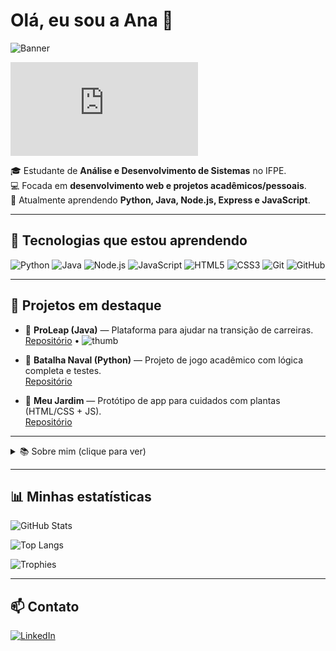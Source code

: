 # Olá, eu sou a Ana 🌸

![Banner](YOUR_BANNER_URL)

![Typing](https://readme-typing-svg.demolab.com?font=Helvetica&weight=700&size=28&pause=2000&color=F78FA7&width=650&lines=Ana+Francisca+%7C+Estudante+de+ADS;Desenvolvimento+Web+|+Python+•+Java+•+Node.js)

🎓 Estudante de **Análise e Desenvolvimento de Sistemas** no IFPE.  
💻 Focada em **desenvolvimento web e projetos acadêmicos/pessoais**.  
🌱 Atualmente aprendendo **Python, Java, Node.js, Express e JavaScript**.  

---

## 🚀 Tecnologias que estou aprendendo
![Python](https://img.shields.io/badge/Python-3776AB?style=for-the-badge&logo=python&logoColor=white)
![Java](https://img.shields.io/badge/Java-ED8B00?style=for-the-badge&logo=openjdk&logoColor=white)
![Node.js](https://img.shields.io/badge/Node.js-339933?style=for-the-badge&logo=nodedotjs&logoColor=white)
![JavaScript](https://img.shields.io/badge/JavaScript-F7DF1E?style=for-the-badge&logo=javascript&logoColor=black)
![HTML5](https://img.shields.io/badge/HTML5-E34F26?style=for-the-badge&logo=html5&logoColor=white)
![CSS3](https://img.shields.io/badge/CSS3-1572B6?style=for-the-badge&logo=css3&logoColor=white)
![Git](https://img.shields.io/badge/Git-F05032?style=for-the-badge&logo=git&logoColor=white)
![GitHub](https://img.shields.io/badge/GitHub-181717?style=for-the-badge&logo=github&logoColor=white)

---

## 📌 Projetos em destaque
- 🚀 **ProLeap (Java)** — Plataforma para ajudar na transição de carreiras.  
  [Repositório](LINK_PROJETO) • ![thumb](LINK_SCREENSHOT)

- 📂 **Batalha Naval (Python)** — Projeto de jogo acadêmico com lógica completa e testes.  
  [Repositório](LINK_PROJETO_BATALHA)

- 🌱 **Meu Jardim** — Protótipo de app para cuidados com plantas (HTML/CSS + JS).  
  [Repositório](LINK_PROJETO_JARDIM)

---

<details>
<summary>📚 Sobre mim (clique para ver)</summary>

- Curso: Análise e Desenvolvimento de Sistemas — IFPE  
- Região: Canhotinho - PE  
- Atualmente: estudando 4º Período da Faculdade  
- Gosto de: Rosa, código organizado e desafios de programação.

</details>

---

## 📊 Minhas estatísticas
![GitHub Stats](https://github-readme-stats.vercel.app/api?username=Ana-Franciscana&show_icons=true&theme=react&title_color=F78FA7)

![Top Langs](https://github-readme-stats.vercel.app/api/top-langs/?username=Ana-Franciscana&layout=compact&theme=softpink)

![Trophies](https://github-profile-trophy.vercel.app/?username=Ana-Franciscana&theme=softpink)

---

## 📫 Contato
[![LinkedIn](https://img.shields.io/badge/LinkedIn-F78FA7?style=for-the-badge&logo=linkedin&logoColor=white)](https://www.linkedin.com/in/ana-francisca-a8b847321)
